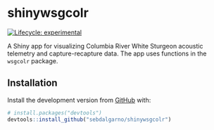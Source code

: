 
<!-- README.md is generated from README.Rmd. Please edit that file -->

# shinywsgcolr

<!-- badges: start -->

[![Lifecycle:
experimental](https://img.shields.io/badge/lifecycle-experimental-orange.svg)](https://lifecycle.r-lib.org/articles/stages.html#experimental)
<!-- badges: end -->

A Shiny app for visualizing Columbia River White Sturgeon acoustic
telemetry and capture-recapture data. The app uses functions in the
`wsgcolr` package.

## Installation

Install the development version from [GitHub](https://github.com/) with:

``` r
# install.packages("devtools")
devtools::install_github("sebdalgarno/shinywsgcolr")
```
